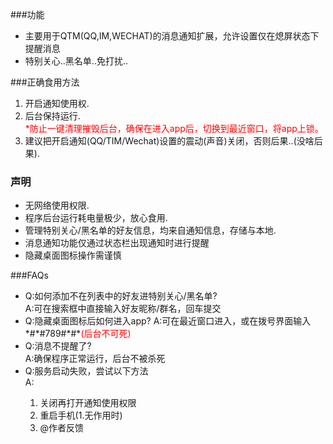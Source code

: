 
###功能
  <ul>
      <li>主要用于QTM(QQ,IM,WECHAT)的消息通知扩展，允许设置仅在熄屏状态下提醒消息</li>
      <li>特别关心..黑名单..免打扰..</li>
  </ul>
  
###正确食用方法
  <ol>
      <li>开启通知使用权.</li>
      <li>后台保持运行.
          <div style="color: red">*防止一键清理摧毁后台，确保在进入app后，切换到最近窗口，将app上锁。
          </div>
      </li>
      <li>建议把开启通知(QQ/TIM/Wechat)设置的震动(声音)关闭，否则后果..(没啥后果).</li>
  
  </ol>
  
### 声明
  <ul>
      <li>无网络使用权限.</li>
      <li>程序后台运行耗电量极少，放心食用.</li>
      <li>管理特别关心/黑名单的好友信息，均来自通知信息，存储与本地.</li>
      <li>消息通知功能仅通过状态栏出现通知时进行提醒</li>
      <li>隐藏桌面图标操作需谨慎</li>
  </ul>
  
###FAQs
  <ul>
      <li>Q:如何添加不在列表中的好友进特别关心/黑名单?
          <div>A:可在搜索框中直接输入好友昵称/群名，回车提交</div>
      </li>
      <li>
          Q:隐藏桌面图标后如何进入app?
          A:可在最近窗口进入，或在拨号界面输入*#*#789#*#*<span style="color:red">(后台不可死)</span>
      </li>
      <li>
          Q:消息不提醒了?
          <div>A:确保程序正常运行，后台不被杀死</div>
      </li>
      <li>
          Q:服务启动失败，尝试以下方法
          <div>A:
              <ol>
                  <li>关闭再打开通知使用权限</li>
                  <li>重启手机(1.无作用时)</li>
                  <li>@作者反馈</li>
              </ol>
          </div>
      </li>
  </ul>